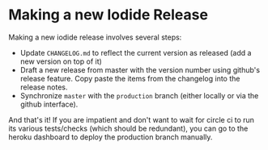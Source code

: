 # Making a new Iodide Release

Making a new iodide release involves several steps:

* Update `CHANGELOG.md` to reflect the current version as released
  (add a new version on top of it)
* Draft a new release from master with the version number using github's
  release feature. Copy paste the items from the changelog into the release
  notes.
* Synchronize `master` with the `production` branch (either locally or via
  the github interface).

And that's it! If you are impatient and don't want to wait for circle ci
to run its various tests/checks (which should be redundant), you can go to
the heroku dashboard to deploy the production branch manually.
